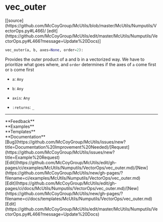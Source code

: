 # <a id="McUtils.Numputils.VectorOps.vec_outer">vec_outer</a>
<div class="docs-source-link" markdown="1">
[[source](https://github.com/McCoyGroup/McUtils/blob/master/McUtils/Numputils/VectorOps.py#L466)/
[edit](https://github.com/McCoyGroup/McUtils/edit/master/McUtils/Numputils/VectorOps.py#L466?message=Update%20Docs)]
</div>

```python
vec_outer(a, b, axes=None, order=2): 
```
Provides the outer product of a and b in a vectorized way.
We have to prioritize what goes where, and `order` determines
if the axes of `a` come first or `b` come first
  - `a`: `Any`
    > 
  - `b`: `Any`
    > 
  - `axis`: `Any`
    > 
  - `:returns`: `_`
    > 











---


<div markdown="1" class="text-secondary">
<div class="container">
  <div class="row">
   <div class="col" markdown="1">
**Feedback**   
</div>
   <div class="col" markdown="1">
**Examples**   
</div>
   <div class="col" markdown="1">
**Templates**   
</div>
   <div class="col" markdown="1">
**Documentation**   
</div>
   <div class="col" markdown="1">
   
</div>
   <div class="col" markdown="1">
   
</div>
   <div class="col" markdown="1">
   
</div>
</div>
  <div class="row">
   <div class="col" markdown="1">
[Bug](https://github.com/McCoyGroup/McUtils/issues/new?title=Documentation%20Improvement%20Needed)/[Request](https://github.com/McCoyGroup/McUtils/issues/new?title=Example%20Request)   
</div>
   <div class="col" markdown="1">
[Edit](https://github.com/McCoyGroup/McUtils/edit/gh-pages/ci/examples/McUtils/Numputils/VectorOps/vec_outer.md)/[New](https://github.com/McCoyGroup/McUtils/new/gh-pages/?filename=ci/examples/McUtils/Numputils/VectorOps/vec_outer.md)   
</div>
   <div class="col" markdown="1">
[Edit](https://github.com/McCoyGroup/McUtils/edit/gh-pages/ci/docs/McUtils/Numputils/VectorOps/vec_outer.md)/[New](https://github.com/McCoyGroup/McUtils/new/gh-pages/?filename=ci/docs/templates/McUtils/Numputils/VectorOps/vec_outer.md)   
</div>
   <div class="col" markdown="1">
[Edit](https://github.com/McCoyGroup/McUtils/edit/master/McUtils/Numputils/VectorOps.py#L466?message=Update%20Docs)   
</div>
   <div class="col" markdown="1">
   
</div>
   <div class="col" markdown="1">
   
</div>
   <div class="col" markdown="1">
   
</div>
</div>
</div>
</div>
